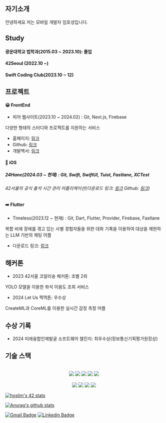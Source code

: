 
<!--
**HiHoi/HiHoi** is a ✨ _special_ ✨ repository because its `README.md` (this file) appears on your GitHub profile.

Here are some ideas to get you started:

- 🔭 I’m currently working on ...
- 🌱 I’m currently learning ...
- 👯 I’m looking to collaborate on ...
- 🤔 I’m looking for help with ...
- 💬 Ask me about ...
- 📫 How to reach me: ...
- 😄 Pronouns: ...
- ⚡ Fun fact: ...
-->

## 자기소개

안녕하세요 저는 모바일 개발자 임호성입니다.

## Study

#### 광운대학교 법학과(2015.03 ~ 2023.10): 졸업
#### 42Seoul (2022.10 ~)
#### Swift Coding Club(2023.10 ~ 12)

## 프로젝트

#### 😀 FrontEnd

- 피어 웹사이트(2023.10 ~ 2024.02) : Git, Next.js, Firebase
  
다양한 형태의 스터디와 프로젝트를 지원하는 서비스

* 홈페이지: [링크](https://www.peer-study.co.kr)
* Github: [링크](https://github.com/peer-42seoul/Peer-Frontend)
* 개발백서: [링크](https://drive.google.com/file/d/1yPsjwCqVCJryq3sThUn4MguhNuakDRFa/view)

#### 🍎 iOS

##### 24Hane(2024.03 ~ 현재) : Git, Swift, SwiftUI, Tuist, Fastlane, XCTest
  
###### 42서울의 공식 출석 시간 관리 어플리케이션(다운로드 링크: [링크](https://github.com/innovationacademy-kr/24hane-iOS) Github: [링크](https://github.com/innovationacademy-kr/24hane-iOS))

#### ➡️ Flutter

- Timeless(2023.12 ~ 현재) : Git, Dart, Flutter, Provider, Firebase, Fastlane
  
복합 비애 장애를 겪고 있는 사별 경험자들을 위한 대화 기록을 이용하여 대상을 재현하는 LLM 기반의 채팅 어플

* 다운로드 링크: [링크]()

## 해커톤

- 2023 42서울 코알리숑 해커톤: 조별 2위
  
YOLO 모델을 이용한 좌석 이용도 조회 서비스

- 2024 Let Us 찍먹톤: 우수상
  
CreateML과 CoreML를 이용한 실시간 감정 측정 어플

## 수상 기록

- 2024 미래융합인재발굴 소프트웨어 챌린지: 최우수상(정보통신기획평가원장상)

## 기술 스택

<div align=center> 
<br>
  <img src="https://img.shields.io/badge/c-3776AB?style=for-the-badge&logo=c&logoColor=white">
  <img src="https://img.shields.io/badge/c++-00599C?style=for-the-badge&logo=c%2B%2B&logoColor=white">
  <img src="https://img.shields.io/badge/swift-F05138?style=for-the-badge&logo=swift&logoColor=white"/>
  <img src="https://img.shields.io/badge/swiftui-FD755C?style=for-the-badge&logo=swift&logoColor=white"/>
  <img src="https://img.shields.io/badge/flutter-02569B?style=for-the-badge&logo=flutter&logoColor=white">
</br>

<br>
  <img src="https://img.shields.io/badge/github-181717?style=for-the-badge&logo=github&logoColor=white">
  <img src="https://img.shields.io/badge/git-F05032?style=for-the-badge&logo=git&logoColor=white">
  <img src="https://img.shields.io/badge/socket.io-010101?style=for-the-badge&logo=socket.io&logoColor=white">
  <img src="https://img.shields.io/badge/firebase-FFCA28?style=for-the-badge&logo=firebase&logoColor=white">
</br>

</div>

[![hoslim's 42 stats](https://badge.mediaplus.ma/water/hoslim)](https://github.com/oakoudad/badge42)
  
[![Anurag's github stats](https://github-readme-stats.vercel.app/api?username=HiHoi)](https://github.com/anuraghazra/github-readme-stats)

[![Gmail Badge](https://img.shields.io/badge/Gmail-d14836?style=flat-square&logo=Gmail&logoColor=white&link=mailto:ghtjd5087@gmail.com)](mailto:ghtjd5087@gmail.com)
[![Linkedin Badge](https://img.shields.io/badge/-LinkedIn-blue?style=flat-square&logo=Linkedin&logoColor=white&link=www.linkedin.com/in/hoslim/)](https://www.linkedin.com/in/hoslim/)

